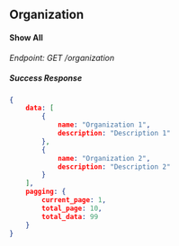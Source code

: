 ## Organization
#### Show All
*Endpoint: GET /organization*

##### Success Response
```json
{
    data: [
        {
            name: "Organization 1",
            description: "Description 1"
        },
        {
            name: "Organization 2",
            description: "Description 2"
        }
    ],
    pagging: {
        current_page: 1,
        total_page: 10,
        total_data: 99
    }
}
```
